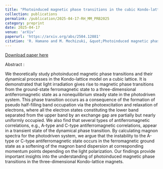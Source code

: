 ```yaml
---
title: "Photoinduced magnetic phase transitions in the cubic Kondo-lattice model"
collection: publications
permalink: /publication/2025-04-17-RH_MM_PRB2025
category: preprint
date: 2025-04-17
venue: 'arXiv'
paperurl: 'https://arxiv.org/abs/2504.12881'
citation: 'R. Hamano and M. Mochizuki, &quot;Photoinduced magnetic phase transitions in the cubic Kondo-lattice model&quot;, <i>arXiv</i>:2504.12881 (2025)'
---
```

[Download paper here](https://arxiv.org/abs/2504.12881)

Abstract :

We theoretically study photoinduced magnetic phase transitions and their dynamical processes in the Kondo-lattice model on a cubic lattice. It is demonstrated that light irradiation gives rise to magnetic phase transitions from the ground-state ferromagnetic state to a three-dimensional antiferromagnetic state as a nonequilibrium steady state in the photodriven system. This phase transition occurs as a consequence of the formation of pseudo half-filling band occupation via the photoexcitation and relaxation of electrons, where all the electron states constituting the lower band separated from the upper band by an exchange gap are partially but nearly uniformly occupied. We also find that several types of antiferromagnetic correlations, e.g., A-type and C-type antiferromagnetic correlations, appear in a transient state of the dynamical phase transition. By calculating magnon spectra for the photodriven system, we argue that the instability to the A-type or C-type antiferromagnetic state occurs in the ferromagnetic ground state as a softening of the magnon band dispersion at corresponding momentum points depending on the light polarization. Our findings provide important insights into the understanding of photoinduced magnetic phase transitions in the three-dimensional Kondo-lattice magnets.